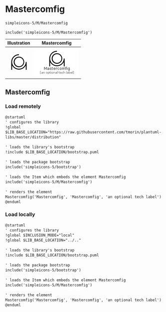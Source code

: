 # Mastercomfig


```text
simpleicons-5/M/Mastercomfig
```

```text
include('simpleicons-5/M/Mastercomfig')
```



| Illustration | Mastercomfig |
| :---: | :---: |
| ![illustration for Illustration](../../simpleicons-5/M/Mastercomfig.png) | ![illustration for Mastercomfig](../../simpleicons-5/M/Mastercomfig.Local.png) |




## Mastercomfig

### Load remotely
```plantuml
@startuml
' configures the library
!global $LIB_BASE_LOCATION="https://raw.githubusercontent.com/tmorin/plantuml-libs/master/distribution"

' loads the library's bootstrap
!include $LIB_BASE_LOCATION/bootstrap.puml

' loads the package bootstrap
include('simpleicons-5/bootstrap')

' loads the Item which embeds the element Mastercomfig
include('simpleicons-5/M/Mastercomfig')

' renders the element
Mastercomfig('Mastercomfig', 'Mastercomfig', 'an optional tech label')
@enduml
```

### Load locally
```plantuml
@startuml
' configures the library
!global $INCLUSION_MODE="local"
!global $LIB_BASE_LOCATION="../.."

' loads the library's bootstrap
!include $LIB_BASE_LOCATION/bootstrap.puml

' loads the package bootstrap
include('simpleicons-5/bootstrap')

' loads the Item which embeds the element Mastercomfig
include('simpleicons-5/M/Mastercomfig')

' renders the element
Mastercomfig('Mastercomfig', 'Mastercomfig', 'an optional tech label')
@enduml
```

